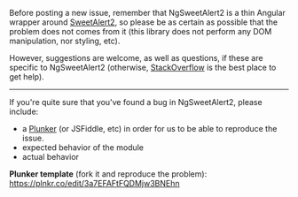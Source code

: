 Before posting a new issue, remember that NgSweetAlert2 is a thin Angular wrapper around [SweetAlert2](https://github.com/limonte/sweetalert2), so please be as certain as possible that the problem does not comes from it (this library does not perform any DOM manipulation, nor styling, etc).

However, suggestions are welcome, as well as questions, if these are specific to NgSweetAlert2 (otherwise, [StackOverflow](https://stackoverflow.com) is the best place to get help).

---

If you're quite sure that you've found a bug in NgSweetAlert2, please include:
 
- a [Plunker](https://plnkr.co) (or JSFiddle, etc) in order for us to be able to reproduce the issue.
- expected behavior of the module
- actual behavior

**Plunker template** (fork it and reproduce the problem): https://plnkr.co/edit/3a7EFAFtFQDMjw3BNEhn
